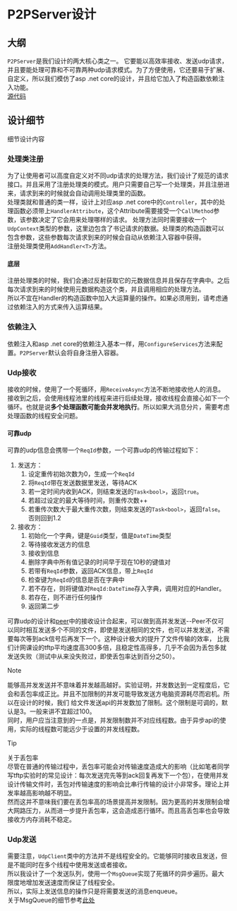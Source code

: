 # P2PServer设计

## 大纲
`P2PServer`是我们设计的两大核心类之一。 它要能以高效率接收、发送udp请求，并且要能处理可靠和不可靠两种udp请求模式。为了方便使用，它还要易于扩展、自定义，所以我们模仿了asp .net core的设计，并且给它加入了构造函数依赖注入功能。  
[源代码](../src/chronos.P2P.client/Server/P2PServer.cs)  

## 设计细节
细节设计内容
### 处理类注册
为了让使用者可以高度自定义对不同udp请求的处理方法，我们设计了规范的请求接口。并且采用了注册处理类的模式。用户只需要自己写一个处理类，并且注册进来，请求到来的时候就会自动调用处理类里的函数。  
处理类就和普通的类一样，设计上对应asp .net core中的`Controller`，其中的处理函数必须带上`HandlerAttribute`，这个Attribute需要接受一个`CallMethod`参数，该参数决定了它会用来处理哪样的请求。
处理方法同时需要接收一个`UdpContext`类型的参数，这里边包含了书记请求的数据。处理类的构造函数可以包含参数，这些参数每次请求到来的时候会自动从依赖注入容器中获得。  
注册处理类使用`AddHandler<T>`方法。  
#### 底层
注册处理类的时候，我们会通过反射获取它的元数据信息并且保存在字典中。之后每次请求到来的时候使用元数据构造这个类，并且调用相应的处理方法。  
所以不宜在Handler的构造函数中加入大运算量的操作。如果必须用到，请考虑通过依赖注入的方式来传入运算结果。
### 依赖注入
依赖注入和asp .net core的依赖注入基本一样，用`ConfigureServices`方法来配置。`P2PServer`默认会将自身注册入容器。  
### Udp接收
接收的时候，使用了一个死循环，用`ReceiveAsync`方法不断地接收他人的消息。接收到之后，会使用线程池里的线程来进行后续处理，接收线程会直接心如下一个循环。也就是说**多个处理函数可能会并发地执行**。所以如果大消息分片，需要考虑处理函数的线程安全问题。  
#### 可靠udp
可靠的udp信息会携带一个`ReqId`参数，一个可靠udp的传输过程如下：
1. 发送方：
   1. 设定重传初始次数为0，生成一个`ReqId`
   2. 将`ReqId`带在发送数据里发送，等待ACK
   3. 若一定时间内收到ACK，则结束发送的`Task<bool>`，返回`true`。
   4. 若超过设定的最大等待时间，则重传次数++
   5. 若重传次数大于最大重传次数，则结束发送的`Task<bool>`，返回`false`。否则回到1.2
2. 接收方：
   1. 初始化一个字典，键是`Guid`类型，值是`DateTime`类型
   2. 等待接收发送方的信息
   3. 接收到信息
   4. 删除字典中所有值记录的时间早于现在10秒的键值对
   5. 若带有`ReqId`参数，返回ACK信息，带上`ReqId`
   6. 检查键为`ReqId`的信息是否在字典中
   7. 若不存在，则将键值对`ReqId:DateTime`存入字典，调用对应的Handler。
   8. 若存在，则不进行任何操作
   9. 返回第二步

可靠udp的设计和[peer](PeerDesign.md)中的接收设计合起来，可以做到高并发发送--Peer不仅可以同时相互发送多个不同的文件，即使是发送相同的文件，也可以并发发送，不需要每次等到ack信号后再发下一个。这种设计极大的提升了文件传输的效率，
比我们计网课设的tftp平均速度高300多倍，且稳定性高得多，几乎不会因为丢包多就发送失败（测试中从来没失败过，即使丢包率达到百分之50）。  
> [!Note]
> 能够高并发发送并不意味着并发越高越好。实验证明，并发数达到一定程度后，它会和丢包率成正比。并且不加限制的并发可能导致发送方电脑资源耗尽而宕机。所以在设计的时候，我们
> 给文件发送api的并发数加了限制。这个限制是可调的，默认是3。一般来讲不宜超过100。  
> 同时，用户应当注意到的一点是，并发限制数并不对应线程数。由于异步api的使用，实际的线程数可能远少于设置的并发线程数。  

> [!TIP]
> 关于丢包率  
> 尽管在普通的传输过程中，丢包率可能会对传输速度造成大的影响（比如笔者同学写tftp实验时的常见设计：每次发送完先等到ack回复再发下一个包），在使用并发设计传输文件时，丢包对传输速度的影响会比串行传输的设计小非常多。理论上并发率越高影响越不明显。  
> 然而这并不意味我们要在丢包率高的场景提高并发限制。因为更高的并发限制会增大网路压力，从而进一步提升丢包率，这会造成恶行循环。而且高丢包率也会导致接收方内存消耗不稳定。

### Udp发送
需要注意，`UdpClient`类中的方法并不是线程安全的。它能够同时接收且发送，但是不能同时在多个线程中使用发送或者接收。  
所以我设计了一个发送队列，使用一个`MsgQueue`实现了死循环的异步遍历。最大限度地增加发送速度而保证了线程安全。  
所以，实际上发送信息的操作只是将需要发送的消息enqueue。  
关于MsgQueue的细节参考[此处](MsgQueue.md)

